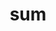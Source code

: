 ---
title: sum
meaning: to be
ch: one
pos: verb
inf: esse
infend: esse
conjugation: irregular
inactive: yes
---